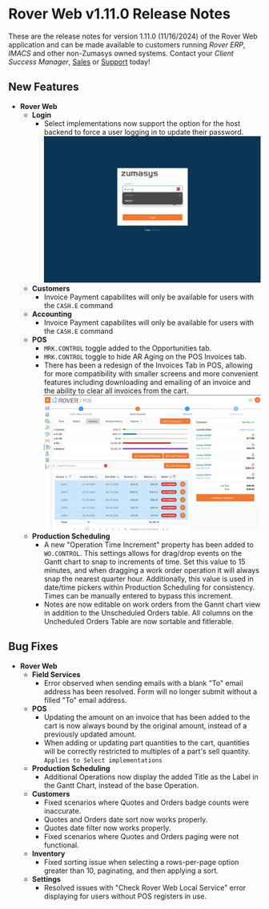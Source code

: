 # Rover Web v1.11.0 Release Notes

<badge text= "Version 1.11.0" vertical="middle" />

<PageHeader />

These are the release notes for version 1.11.0 (11/16/2024) of the Rover Web application and can be made available to customers running _Rover ERP_, _IMACS_ and other non-Zumasys owned systems. Contact your _Client Success Manager_, [Sales](mailto:sales@zumasys.com?subject=Rover%20Web%20v1.11.0) or [Support](mailto:help@zumasys.com?subject=Rover%20Web%20v1.11.0) today!

## New Features

- **Rover Web**
  - **Login**
    - Select implementations now support the option for the host backend to force a user logging in to update their password.
    ![Password Update](./password-update.gif)
  - **Customers**
    - Invoice Payment capabilites will only be available for users with the `CASH.E` command
  - **Accounting**
    - Invoice Payment capabilites will only be available for users with the 
    `CASH.E` command
  - **POS**
    - `MRK.CONTROL` toggle added to the Opportunities tab.
    - `MRK.CONTROL` toggle to hide AR Aging on the POS Invoices tab.
    - There has been a redesign of the Invoices Tab in POS, allowing for more compatibility with smaller screens and more convenient features including downloading and emailing of an invoice and the ability to clear all invoices from the cart.
    ![POS Invoice Redesign](./pos-invoice-redesign.png)
  - **Production Scheduling**
    - A new "Operation Time Increment" property has been added to `WO.CONTROL`.  This settings allows for drag/drop events on the Gantt chart to snap to increments of time.  Set this value to 15 minutes, and when dragging a work order operation it will always snap the nearest quarter hour.  Additionally, this value is used in date/time pickers within Production Scheduling for consistency.  Times can be manually entered to bypass this increment.
    - Notes are now editable on work orders from the Gannt chart view in addition to the Unscheduled Orders table.
    All columns on the Uncheduled Orders Table are now sortable and fitlerable.


## Bug Fixes

- **Rover Web**
  - **Field Services**
    - Error observed when sending emails with a blank "To" email address has been resolved. Form will no longer submit without a filled "To" email address.
  - **POS**
    - Updating the amount on an invoice that has been added to the cart is now always bound by the original amount, instead of a previously updated amount.
    - When adding or updating part quantities to the cart, quantities will be correctly restricted to multiples of a part's sell quantity. `Applies to Select implementations`
  - **Production Scheduling**
    - Additional Operations now display the added Title as the Label in the Gantt Chart, instead of the base Operation.
  - **Customers**
    - Fixed scenarios where Quotes and Orders badge counts were inaccurate.
    - Quotes and Orders date sort now works properly.
    - Quotes date filter now works properly.
    - Fixed scenarios where Quotes and Orders paging were not functional.
  - **Inventory**
    - Fixed sorting issue when selecting a rows-per-page option greater than 10, paginating, and then applying a sort.
  - **Settings**
    - Resolved issues with "Check Rover Web Local Service" error displaying for users without POS registers in use.

